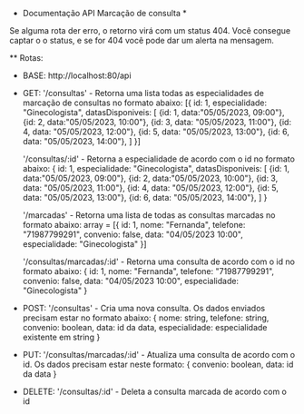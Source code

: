 * Documentação API Marcação de consulta *

Se alguma rota der erro, o retorno virá com um status 404. Você consegue captar o o status, e se for 404 você pode dar um alerta na mensagem.

** Rotas:

* BASE: http://localhost:80/api
* GET:
  '/consultas' - Retorna uma lista todas as especialidades de marcação de consultas no formato abaixo:
     [{
        id: 1,
        especialidade: "Ginecologista",
        datasDisponiveis: [
          {id: 1, data:"05/05/2023, 09:00"},
          {id: 2, data:"05/05/2023, 10:00"},
          {id: 3, data: "05/05/2023, 11:00"},
          {id: 4, data: "05/05/2023, 12:00"},
          {id: 5, data: "05/05/2023, 13:00"},
          {id: 6, data: "05/05/2023, 14:00"},
        ]
      }]

  '/consultas/:id' - Retorna a especialidade de acordo com o id no formato abaixo:
    {
    id: 1,
    especialidade: "Ginecologista",
    datasDisponiveis: [
      {id: 1, data:"05/05/2023, 09:00"},
      {id: 2, data:"05/05/2023, 10:00"},
      {id: 3, data: "05/05/2023, 11:00"},
      {id: 4, data: "05/05/2023, 12:00"},
      {id: 5, data: "05/05/2023, 13:00"},
      {id: 6, data: "05/05/2023, 14:00"},
    ]
  }

  '/marcadas' - Retorna uma lista de todas as consultas marcadas no formato abaixo: 
    array = [{
      id: 1,
      nome: "Fernanda",
      telefone: "71987799291",
      convenio: false,
      data: "04/05/2023 10:00",
      especialidade: "Ginecologista"
    }]

  '/consultas/marcadas/:id' - Retorna uma consulta de acordo com o id no formato abaixo:
     {
      id: 1,
      nome: "Fernanda",
      telefone: "71987799291",
      convenio: false,
      data: "04/05/2023 10:00",
      especialidade: "Ginecologista"
    }

* POST:
  '/consultas' - Cria uma nova consulta. Os dados enviados precisam estar no formato abaixo:
    {
      nome: string,
      telefone: string,
      convenio: boolean,
      data: id da data,
      especialidade: especialidade existente em string
    }

* PUT:
  '/consultas/marcadas/:id' - Atualiza uma consulta de acordo com o id. Os dados precisam estar neste formato:
      {
        convenio: boolean,
        data: id da data
      }

* DELETE:
  '/consultas/:id' - Deleta a consulta marcada de acordo com o id